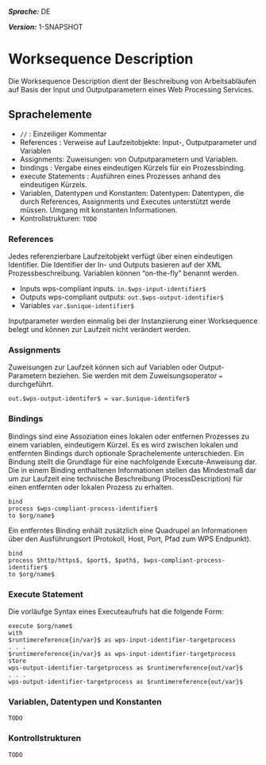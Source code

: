 ***Sprache:*** DE

***Version:*** 1-SNAPSHOT

# Worksequence Description

Die Worksequence Description dient der Beschreibung von Arbeitsabläufen auf Basis der Input und Outputparametern eines Web Processing Services.


## Sprachelemente

* `//` : Einzeiliger Kommentar
* References : Verweise auf Laufzeitobjekte: Input-, Outputparameter und Variablen
* Assignments: Zuweisungen: von Outputparametern und Variablen.
* bindings : Vergabe eines eindeutigen Kürzels für ein Prozessbinding.
* execute Statements : Ausführen eines Prozesses anhand des eindeutigen Kürzels.
* Variablen, Datentypen und Konstanten:
        Datentypen: Datentypen, die durch References, Assignments und Executes unterstützt werde müssen.
        Umgang mit konstanten Informationen.
* Kontrollstrukturen: `TODO`

### References

Jedes referenzierbare Laufzeitobjekt verfügt über einen eindeutigen Identifier. Die Identifier der In- und Outputs basieren auf der XML Prozessbeschreibung. Variablen können “on-the-fly” benannt werden.

* Inputs wps-compliant inputs. `in.$wps-input-identifier$`
* Outputs wps-compliant outputs: `out.$wps-output-identifier$` 
* Variables `var.$unique-identifier$`

Inputparameter werden einmalig bei der Instanziierung einer Worksequence belegt und können zur Laufzeit nicht verändert werden.

### Assignments

Zuweisungen zur Laufzeit können sich auf Variablen oder Output-Parametern beziehen. Sie werden mit dem Zuweisungsoperator `=` durchgeführt.

`out.$wps-output-identifer$ = var.$unique-identifer$`

### Bindings

Bindings sind eine Assoziation eines lokalen oder entfernen Prozesses zu einem variablen, eindeutigem Kürzel. Es es wird zwischen lokalen und entfernten Bindings durch optionale Sprachelemente unterschieden. Ein Bindung stellt die Grundlage für eine nachfolgende Execute-Anweisung dar. Die in einem Binding enthaltenen Informationen stellen das Mindestmaß dar um zur Laufzeit eine technische Beschreibung (ProcessDescription) für einen entfernten oder lokalen Prozess zu erhalten.

    bind
    process $wps-compliant-process-identifier$
    to $org/name$

Ein entferntes Binding enhält zusätzlich eine Quadrupel an Informationen über den Ausführungsort (Protokoll, Host, Port, Pfad zum WPS Endpunkt).

    bind
    process $http/https$, $port$, $path$, $wps-compliant-process-identifier$
    to $org/name$

### Execute Statement

Die vorläufge Syntax eines Executeaufrufs hat die folgende Form:

    execute $org/name$
    with
    $runtimereference{in/var}$ as wps-input-identifier-targetprocess
    . . .
    $runtimereference{in/var}$ as wps-input-identifier-targetprocess
    store
    wps-output-identifier-targetprocess as $runtimereference{out/var}$
    . . .
    wps-output-identifier-targetprocess as $runtimereference{out/var}$

### Variablen, Datentypen und Konstanten

`TODO`


### Kontrollstrukturen

`TODO`